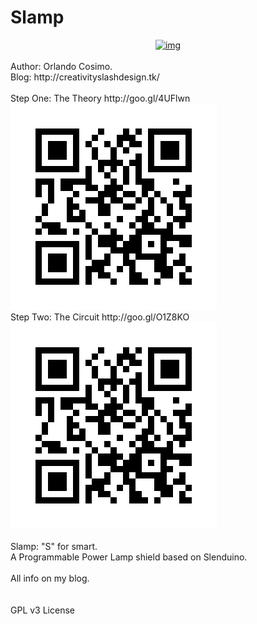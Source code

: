 Slamp
=====

<div style="text-align: center;">
<a href="http://xxx.jpg">
<img alt="img" src="http://xxx.jpg">
</a>
</div>
<br>
Author: Orlando Cosimo.<br>
Blog: http://creativityslashdesign.tk/
<br>
<br>
Step One: The Theory  http://goo.gl/4UFlwn
<br>
<img src="https://raw.githubusercontent.com/cosmok82/Slamp/master/link1.jpg" alt="link1.jpg">
<br>
Step Two: The Circuit http://goo.gl/O1Z8KO
<br>
<img src="https://raw.githubusercontent.com/cosmok82/Slamp/master/link2.jpg" alt="link2.jpg">
<br>
<br>
Slamp: "S" for smart.
<br>
A Programmable Power Lamp shield based on Slenduino.
<br>
<br>
All info on my blog.
<br>
<br>
<br>
GPL v3 License

